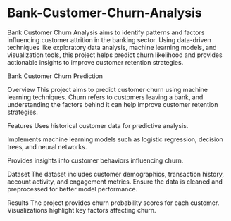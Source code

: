# Bank-Customer-Churn-Analysis
Bank Customer Churn Analysis aims to identify patterns and factors influencing customer attrition in the banking sector. Using data-driven techniques like exploratory data analysis, machine learning models, and visualization tools, this project helps predict churn likelihood and provides actionable insights to improve customer retention strategies.

Bank Customer Churn Prediction

Overview
This project aims to predict customer churn using machine learning techniques. Churn refers to customers leaving a bank, and understanding the factors behind it can help improve customer retention strategies.

Features
Uses historical customer data for predictive analysis.

Implements machine learning models such as logistic regression, decision trees, and neural networks.

Provides insights into customer behaviors influencing churn.

Dataset
The dataset includes customer demographics, transaction history, account activity, and engagement metrics. Ensure the data is cleaned and preprocessed for better model performance.


Results
The project provides churn probability scores for each customer. Visualizations highlight key factors affecting churn.


